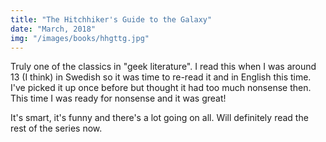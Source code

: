 ```yaml
---
title: "The Hitchhiker's Guide to the Galaxy"
date: "March, 2018"
img: "/images/books/hhgttg.jpg"
---
```


Truly one of the classics in "geek literature". I read this when I was around 13 (I think) in Swedish so it was time to re-read it and in English this time. I've picked it up once before but thought it had too much nonsense then. This time I was ready for nonsense and it was great!

It's smart, it's funny and there's a lot going on all. Will definitely read the rest of the series now.
